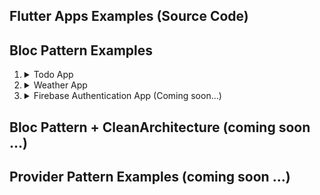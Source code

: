 ## Flutter Apps Examples (Source Code)
## Bloc Pattern Examples
1. <details> 
    <summary>Todo App</summary>

    A. [Cubit + StreamSubscription](https://github.com/MySelfMukund/Flutter_Todo_Cubit_StreamSubscription)  
    B. [Cubit + BlocListener](https://github.com/MySelfMukund/Flutter_Todo_Cubit_BlocListner)  
    C. [Bloc + StreamSubscription](https://github.com/MySelfMukund/flutter_todo_bloc_stream_subscription)  
    D. [Bloc + BlocListener](https://github.com/MySelfMukund/flutter_todo_bloc_listener)

   </details>

2. <details> 
    <summary>Weather App</summary>

    A. [Cubit + StreamSubscription](https://github.com/MySelfMukund/flutter_weatherapp_cubit_streamsubscription)  
    B. [Cubit + BlocListener](https://github.com/MySelfMukund/flutter_weather_app_cubit_bloclistener)  
    C. [Bloc + StreamSubscription](https://github.com/MySelfMukund/flutter_weatherapp_bloc_stream_subscription)  
    D. [Bloc + BlocListener](https://github.com/MySelfMukund/flutter_weather_app_bloc_bloclistener)  $${\color{red}New Added}$$

   </details>

4. <details> 
    <summary>Firebase Authentication App (Coming soon...)</summary>

    A. [Cubit + StreamSubscription]()  
    B. [Cubit + BlocListener]()  
    C. [Bloc + StreamSubscription]()  
    D. [Bloc + BlocListener]() 

   </details>
   

## Bloc Pattern + CleanArchitecture (coming soon ...)
   

## Provider Pattern Examples (coming soon ...)
